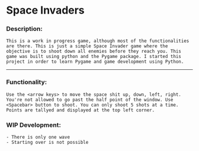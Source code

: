 # **Space Invaders**

### Description:
    This is a work in progress game, although most of the functionalities are there. This is just a simple Space Invader game where the objective is to shoot down all enemies before they reach you. This game was built using python and the Pygame package. I started this project in order to learn Pygame and game development using Python.

___

### Functionality:
    Use the <arrow keys> to move the space shit up, down, left, right. You're not allowed to go past the half point of the window. Use <Spacebar> button to shoot. You can only shoot 5 shots at a time. Points are tallyed and displayed at the top left corner. 

### WIP Development:
    - There is only one wave
    - Starting over is not possible 